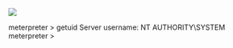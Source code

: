 ![](Maszyny/Windows/Blue/Pasted%20image%2020210814140611.png)

meterpreter > getuid
Server username: NT AUTHORITY\SYSTEM
meterpreter >
